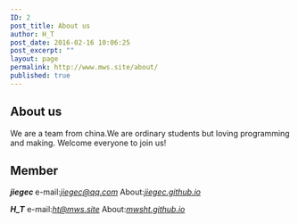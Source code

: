```yaml
---
ID: 2
post_title: About us
author: H_T
post_date: 2016-02-16 10:06:25
post_excerpt: ""
layout: page
permalink: http://www.mws.site/about/
published: true
---
```

<h2>About us</h2>
We are a team from china.We are ordinary students but loving programming and making.
Welcome everyone to join us!
<h2>Member</h2>
<strong><em>jiegec</em> </strong>
e-mail:<em><a href="mailto:jiegec@qq.com" target="_blank">jiegec@qq.com</a></em>
About:<em><a href="http://jiegec.github.io" target="_blank">jiegec.github.io</a></em>

<em><strong>H_T</strong></em>
e-mail:<em><a href="mailto:ht@mws.site" target="_blank">ht@mws.site</a></em>
About:<em><a href="http://mwsht.github.io" target="_blank">mwsht.github.io</a></em>